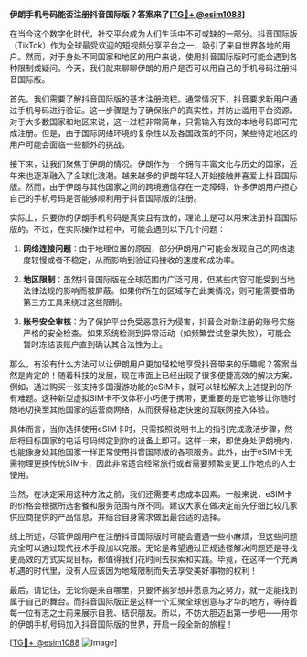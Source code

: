 **伊朗手机号码能否注册抖音国际版？答案来了[[TG💪+ @esim1088](https://t.me/s/esim1088)]**

在当今这个数字化时代，社交平台成为人们生活中不可或缺的一部分。抖音国际版（TikTok）作为全球最受欢迎的短视频分享平台之一，吸引了来自世界各地的用户。然而，对于身处不同国家和地区的用户来说，使用抖音国际版时可能会遇到各种限制或疑问。今天，我们就来聊聊伊朗的用户是否可以用自己的手机号码注册抖音国际版。

首先，我们需要了解抖音国际版的基本注册流程。通常情况下，抖音要求新用户通过手机号码进行验证。这一步骤是为了确保账户的真实性，并防止滥用平台资源。对于大多数国家和地区来说，这一过程非常简单，只需输入有效的本地号码即可完成注册。但是，由于国际网络环境的复杂性以及各国政策的不同，某些特定地区的用户可能会面临一些额外的挑战。

接下来，让我们聚焦于伊朗的情况。伊朗作为一个拥有丰富文化与历史的国家，近年来也逐渐融入了全球化浪潮。越来越多的伊朗年轻人开始接触并喜爱上抖音国际版。然而，由于伊朗与其他国家之间的跨境通信存在一定障碍，许多伊朗用户担心自己的手机号码是否能够顺利用于抖音国际版的注册。

实际上，只要你的伊朗手机号码是真实且有效的，理论上是可以用来注册抖音国际版的。不过，在实际操作过程中，可能会遇到以下几个问题：

1. **网络连接问题**：由于地理位置的原因，部分伊朗用户可能会发现自己的网络速度较慢或者不稳定，从而影响到验证码接收的速度和成功率。
   
2. **地区限制**：虽然抖音国际版在全球范围内广泛可用，但某些内容可能受到当地法律法规的影响而被屏蔽。如果你所在的区域存在此类情况，则可能需要借助第三方工具来绕过这些限制。

3. **账号安全审核**：为了保护平台免受恶意行为侵害，抖音会对新注册的账号实施严格的安全检查。如果系统检测到异常活动（如频繁尝试登录失败），可能会暂时冻结该账户直到确认其合法性为止。

那么，有没有什么方法可以让伊朗用户更加轻松地享受抖音带来的乐趣呢？答案当然是肯定的！随着科技的发展，现在市面上已经出现了很多便捷高效的解决方案。例如，通过购买一张支持多国漫游功能的eSIM卡，就可以轻松解决上述提到的所有难题。这种新型虚拟SIM卡不仅体积小巧便于携带，更重要的是它能够让你随时随地切换至其他国家的运营商网络，从而获得稳定快速的互联网接入体验。

具体而言，当你选择使用eSIM卡时，只需按照说明书上的指引完成激活步骤，然后将目标国家的电话号码绑定到你的设备上即可。这样一来，即使身处伊朗境内，也能像身处其他国家一样正常使用抖音国际版的各项服务。此外，由于eSIM卡无需物理更换传统SIM卡，因此非常适合经常旅行或者需要频繁变更工作地点的人士使用。

当然，在决定采用这种方法之前，我们还需要考虑成本因素。一般来说，eSIM卡的价格会根据所选套餐和服务范围有所不同。建议大家在做决定前先仔细比较几家供应商提供的产品信息，并结合自身需求做出最合适的选择。

综上所述，尽管伊朗用户在注册抖音国际版时可能会遭遇一些小麻烦，但这些问题完全可以通过现代技术手段加以克服。无论是希望通过正规途径解决问题还是寻找更高效的方式实现目标，都值得我们花时间去探索和实践。毕竟，在这样一个充满机遇的时代里，没有人应该因为地域限制而失去享受美好事物的权利！

最后，请记住，无论你是来自哪里，只要怀揣梦想并愿意为之努力，就一定能找到属于自己的舞台。而抖音国际版正是这样一个汇聚全球创意与才华的地方，等待着每一位有志之士前来展示自我、结识朋友。所以，不妨大胆迈出第一步吧——用你的伊朗手机号码加入抖音国际版的世界，开启一段全新的旅程！

[[TG💪+ @esim1088](https://t.me/s/esim1088) ![Image](https://i.postimg.cc/4NQfJmqS/Snipaste-2025-05-13-00-14-12.png)]